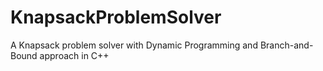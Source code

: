 # KnapsackProblemSolver
A Knapsack problem solver with Dynamic Programming and Branch-and-Bound approach in C++ 
